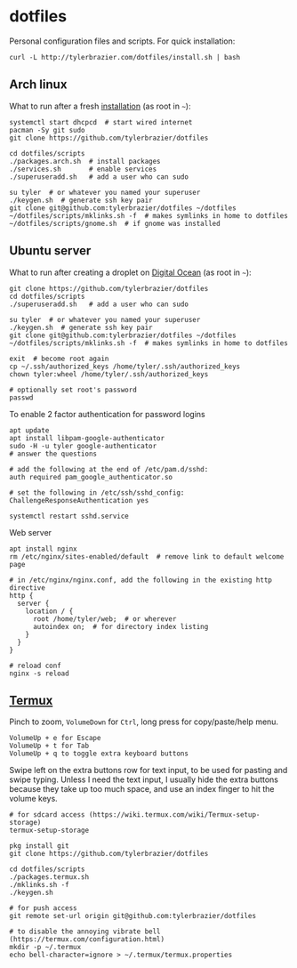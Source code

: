 # dotfiles
Personal configuration files and scripts. For quick installation:

    curl -L http://tylerbrazier.com/dotfiles/install.sh | bash

## Arch linux
What to run after a fresh [installation][1] (as root in `~`):

    systemctl start dhcpcd  # start wired internet
    pacman -Sy git sudo
    git clone https://github.com/tylerbrazier/dotfiles

    cd dotfiles/scripts
    ./packages.arch.sh  # install packages
    ./services.sh       # enable services
    ./superuseradd.sh   # add a user who can sudo

    su tyler  # or whatever you named your superuser
    ./keygen.sh  # generate ssh key pair
    git clone git@github.com:tylerbrazier/dotfiles ~/dotfiles
    ~/dotfiles/scripts/mklinks.sh -f  # makes symlinks in home to dotfiles
    ~/dotfiles/scripts/gnome.sh  # if gnome was installed

## Ubuntu server
What to run after creating a droplet on [Digital Ocean][2] (as root in `~`):

    git clone https://github.com/tylerbrazier/dotfiles
    cd dotfiles/scripts
    ./superuseradd.sh   # add a user who can sudo

    su tyler  # or whatever you named your superuser
    ./keygen.sh  # generate ssh key pair
    git clone git@github.com:tylerbrazier/dotfiles ~/dotfiles
    ~/dotfiles/scripts/mklinks.sh -f  # makes symlinks in home to dotfiles

    exit  # become root again
    cp ~/.ssh/authorized_keys /home/tyler/.ssh/authorized_keys
    chown tyler:wheel /home/tyler/.ssh/authorized_keys

    # optionally set root's password
    passwd

To enable 2 factor authentication for password logins

    apt update
    apt install libpam-google-authenticator
    sudo -H -u tyler google-authenticator
    # answer the questions

    # add the following at the end of /etc/pam.d/sshd:
    auth required pam_google_authenticator.so

    # set the following in /etc/ssh/sshd_config:
    ChallengeResponseAuthentication yes

    systemctl restart sshd.service

Web server

    apt install nginx
    rm /etc/nginx/sites-enabled/default  # remove link to default welcome page

    # in /etc/nginx/nginx.conf, add the following in the existing http directive
    http {
      server {
        location / {
          root /home/tyler/web;  # or wherever
          autoindex on;  # for directory index listing
        }
      }
    }

    # reload conf
    nginx -s reload

## [Termux][3]
Pinch to zoom, `VolumeDown` for `Ctrl`, long press for copy/paste/help menu.

    VolumeUp + e for Escape
    VolumeUp + t for Tab
    VolumeUp + q to toggle extra keyboard buttons

Swipe left on the extra buttons row for text input, to be used for pasting and
swipe typing. Unless I need the text input, I usually hide the extra buttons
because they take up too much space, and use an index finger to hit the volume
keys.

    # for sdcard access (https://wiki.termux.com/wiki/Termux-setup-storage)
    termux-setup-storage

    pkg install git
    git clone https://github.com/tylerbrazier/dotfiles

    cd dotfiles/scripts
    ./packages.termux.sh
    ./mklinks.sh -f
    ./keygen.sh

    # for push access
    git remote set-url origin git@github.com:tylerbrazier/dotfiles

    # to disable the annoying vibrate bell (https://termux.com/configuration.html)
    mkdir -p ~/.termux
    echo bell-character=ignore > ~/.termux/termux.properties

[1]: https://wiki.archlinux.org/index.php/installation_guide
[2]: https://www.digitalocean.com/
[3]: https://play.google.com/store/apps/details?id=com.termux&hl=en
